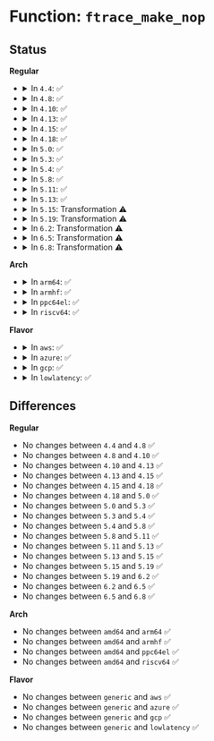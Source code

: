 # Function: <code>ftrace_make_nop</code>

## Status
<b>Regular</b>
<ul>
<li>
<details>
<summary>In <code>4.4</code>: ✅</summary>

```c
int ftrace_make_nop(struct module *mod, struct dyn_ftrace *rec, long unsigned int addr);
```

**Collision:** Unique Global

**Inline:** No

**Transformation:** False

**Instances:**

```
In arch/x86/kernel/ftrace.c (ffffffff8105add0)
Location: arch/x86/kernel/ftrace.c:137
Inline: False
Direct callers:
  - kernel/trace/ftrace.c:__ftrace_replace_code
  - kernel/trace/ftrace.c:ftrace_process_locs
```
**Symbols:**

```
ffffffff8105add0-ffffffff8105ae4f: ftrace_make_nop (STB_GLOBAL)
```
</details>
</li>
<li>
<details>
<summary>In <code>4.8</code>: ✅</summary>

```c
int ftrace_make_nop(struct module *mod, struct dyn_ftrace *rec, long unsigned int addr);
```

**Collision:** Unique Global

**Inline:** No

**Transformation:** False

**Instances:**

```
In arch/x86/kernel/ftrace.c (ffffffff8105ae60)
Location: arch/x86/kernel/ftrace.c:137
Inline: False
Direct callers:
  - kernel/trace/ftrace.c:ftrace_process_locs
  - kernel/trace/ftrace.c:__ftrace_replace_code
```
**Symbols:**

```
ffffffff8105ae60-ffffffff8105aeea: ftrace_make_nop (STB_GLOBAL)
```
</details>
</li>
<li>
<details>
<summary>In <code>4.10</code>: ✅</summary>

```c
int ftrace_make_nop(struct module *mod, struct dyn_ftrace *rec, long unsigned int addr);
```

**Collision:** Unique Global

**Inline:** No

**Transformation:** False

**Instances:**

```
In arch/x86/kernel/ftrace.c (ffffffff8105dca0)
Location: arch/x86/kernel/ftrace.c:137
Inline: False
Direct callers:
  - kernel/trace/ftrace.c:ftrace_process_locs
  - kernel/trace/ftrace.c:__ftrace_replace_code
```
**Symbols:**

```
ffffffff8105dca0-ffffffff8105dd2a: ftrace_make_nop (STB_GLOBAL)
```
</details>
</li>
<li>
<details>
<summary>In <code>4.13</code>: ✅</summary>

```c
int ftrace_make_nop(struct module *mod, struct dyn_ftrace *rec, long unsigned int addr);
```

**Collision:** Unique Global

**Inline:** No

**Transformation:** False

**Instances:**

```
In arch/x86/kernel/ftrace.c (ffffffff8105d350)
Location: arch/x86/kernel/ftrace.c:137
Inline: False
Direct callers:
  - kernel/trace/ftrace.c:ftrace_process_locs
  - kernel/trace/ftrace.c:__ftrace_replace_code
```
**Symbols:**

```
ffffffff8105d350-ffffffff8105d3cf: ftrace_make_nop (STB_GLOBAL)
```
</details>
</li>
<li>
<details>
<summary>In <code>4.15</code>: ✅</summary>

```c
int ftrace_make_nop(struct module *mod, struct dyn_ftrace *rec, long unsigned int addr);
```

**Collision:** Unique Global

**Inline:** No

**Transformation:** False

**Instances:**

```
In arch/x86/kernel/ftrace.c (ffffffff81061010)
Location: arch/x86/kernel/ftrace.c:138
Inline: False
Direct callers:
  - kernel/trace/ftrace.c:ftrace_process_locs
  - kernel/trace/ftrace.c:__ftrace_replace_code
```
**Symbols:**

```
ffffffff81061010-ffffffff81061090: ftrace_make_nop (STB_GLOBAL)
```
</details>
</li>
<li>
<details>
<summary>In <code>4.18</code>: ✅</summary>

```c
int ftrace_make_nop(struct module *mod, struct dyn_ftrace *rec, long unsigned int addr);
```

**Collision:** Unique Global

**Inline:** No

**Transformation:** False

**Instances:**

```
In arch/x86/kernel/ftrace.c (ffffffff81064130)
Location: arch/x86/kernel/ftrace.c:138
Inline: False
Direct callers:
  - kernel/trace/ftrace.c:ftrace_process_locs
  - kernel/trace/ftrace.c:__ftrace_replace_code
```
**Symbols:**

```
ffffffff81064130-ffffffff810641b0: ftrace_make_nop (STB_GLOBAL)
```
</details>
</li>
<li>
<details>
<summary>In <code>5.0</code>: ✅</summary>

```c
int ftrace_make_nop(struct module *mod, struct dyn_ftrace *rec, long unsigned int addr);
```

**Collision:** Unique Global

**Inline:** No

**Transformation:** False

**Instances:**

```
In arch/x86/kernel/ftrace.c (ffffffff81069de0)
Location: arch/x86/kernel/ftrace.c:141
Inline: False
Direct callers:
  - kernel/trace/ftrace.c:ftrace_process_locs
  - kernel/trace/ftrace.c:__ftrace_replace_code
```
**Symbols:**

```
ffffffff81069de0-ffffffff81069e60: ftrace_make_nop (STB_GLOBAL)
```
</details>
</li>
<li>
<details>
<summary>In <code>5.3</code>: ✅</summary>

```c
int ftrace_make_nop(struct module *mod, struct dyn_ftrace *rec, long unsigned int addr);
```

**Collision:** Unique Global

**Inline:** No

**Transformation:** False

**Instances:**

```
In arch/x86/kernel/ftrace.c (ffffffff8106d690)
Location: arch/x86/kernel/ftrace.c:152
Inline: False
Direct callers:
  - kernel/trace/ftrace.c:ftrace_process_locs
  - kernel/trace/ftrace.c:__ftrace_replace_code
```
**Symbols:**

```
ffffffff8106d690-ffffffff8106d710: ftrace_make_nop (STB_GLOBAL)
```
</details>
</li>
<li>
<details>
<summary>In <code>5.4</code>: ✅</summary>

```c
int ftrace_make_nop(struct module *mod, struct dyn_ftrace *rec, long unsigned int addr);
```

**Collision:** Unique Global

**Inline:** No

**Transformation:** False

**Instances:**

```
In arch/x86/kernel/ftrace.c (ffffffff8106ec90)
Location: arch/x86/kernel/ftrace.c:152
Inline: False
Direct callers:
  - kernel/trace/ftrace.c:ftrace_process_locs
  - kernel/trace/ftrace.c:__ftrace_replace_code
```
**Symbols:**

```
ffffffff8106ec90-ffffffff8106ed10: ftrace_make_nop (STB_GLOBAL)
```
</details>
</li>
<li>
<details>
<summary>In <code>5.8</code>: ✅</summary>

```c
int ftrace_make_nop(struct module *mod, struct dyn_ftrace *rec, long unsigned int addr);
```

**Collision:** Unique Global

**Inline:** No

**Transformation:** False

**Instances:**

```
In arch/x86/kernel/ftrace.c (ffffffff81076090)
Location: arch/x86/kernel/ftrace.c:124
Inline: False
Direct callers:
  - kernel/trace/ftrace.c:__ftrace_replace_code
```
**Symbols:**

```
ffffffff81076090-ffffffff81076101: ftrace_make_nop (STB_GLOBAL)
```
</details>
</li>
<li>
<details>
<summary>In <code>5.11</code>: ✅</summary>

```c
int ftrace_make_nop(struct module *mod, struct dyn_ftrace *rec, long unsigned int addr);
```

**Collision:** Unique Global

**Inline:** No

**Transformation:** False

**Instances:**

```
In arch/x86/kernel/ftrace.c (ffffffff810766c0)
Location: arch/x86/kernel/ftrace.c:124
Inline: False
Direct callers:
  - kernel/trace/ftrace.c:__ftrace_replace_code
```
**Symbols:**

```
ffffffff810766c0-ffffffff81076731: ftrace_make_nop (STB_GLOBAL)
```
</details>
</li>
<li>
<details>
<summary>In <code>5.13</code>: ✅</summary>

```c
int ftrace_make_nop(struct module *mod, struct dyn_ftrace *rec, long unsigned int addr);
```

**Collision:** Unique Global

**Inline:** No

**Transformation:** False

**Instances:**

```
In arch/x86/kernel/ftrace.c (ffffffff81077140)
Location: arch/x86/kernel/ftrace.c:124
Inline: False
Direct callers:
  - kernel/trace/ftrace.c:__ftrace_replace_code
```
**Symbols:**

```
ffffffff81077140-ffffffff810771ad: ftrace_make_nop (STB_GLOBAL)
```
</details>
</li>
<li>
<details>
<summary>In <code>5.15</code>: Transformation ⚠️</summary>

```c
int ftrace_make_nop(struct module *mod, struct dyn_ftrace *rec, long unsigned int addr);
```

**Collision:** Unique Global

**Inline:** No

**Transformation:** True

**Instances:**

```
In arch/x86/kernel/ftrace.c (0)
Location: arch/x86/kernel/ftrace.c:124
Inline: False
Direct callers:
  - kernel/trace/ftrace.c:__ftrace_replace_code
```
**Symbols:**

```
ffffffff81c9e827-ffffffff81c9e83b: ftrace_make_nop.cold (STB_LOCAL)
ffffffff81084920-ffffffff810849a2: ftrace_make_nop (STB_GLOBAL)
```
</details>
</li>
<li>
<details>
<summary>In <code>5.19</code>: Transformation ⚠️</summary>

```c
int ftrace_make_nop(struct module *mod, struct dyn_ftrace *rec, long unsigned int addr);
```

**Collision:** Unique Global

**Inline:** No

**Transformation:** True

**Instances:**

```
In arch/x86/kernel/ftrace.c (0)
Location: arch/x86/kernel/ftrace.c:123
Inline: False
Direct callers:
  - kernel/trace/ftrace.c:ftrace_process_locs
  - kernel/trace/ftrace.c:__ftrace_replace_code
```
**Symbols:**

```
ffffffff81e4dc95-ffffffff81e4dca9: ftrace_make_nop.cold (STB_LOCAL)
ffffffff81094a70-ffffffff81094b03: ftrace_make_nop (STB_GLOBAL)
```
</details>
</li>
<li>
<details>
<summary>In <code>6.2</code>: Transformation ⚠️</summary>

```c
int ftrace_make_nop(struct module *mod, struct dyn_ftrace *rec, long unsigned int addr);
```

**Collision:** Unique Global

**Inline:** No

**Transformation:** True

**Instances:**

```
In arch/x86/kernel/ftrace.c (0)
Location: arch/x86/kernel/ftrace.c:127
Inline: False
Direct callers:
  - kernel/trace/ftrace.c:ftrace_process_locs
  - kernel/trace/ftrace.c:__ftrace_replace_code
```
**Symbols:**

```
ffffffff82054090-ffffffff820540a4: ftrace_make_nop.cold (STB_LOCAL)
ffffffff810aa490-ffffffff810aa523: ftrace_make_nop (STB_GLOBAL)
```
</details>
</li>
<li>
<details>
<summary>In <code>6.5</code>: Transformation ⚠️</summary>

```c
int ftrace_make_nop(struct module *mod, struct dyn_ftrace *rec, long unsigned int addr);
```

**Collision:** Unique Global

**Inline:** No

**Transformation:** True

**Instances:**

```
In arch/x86/kernel/ftrace.c (0)
Location: arch/x86/kernel/ftrace.c:127
Inline: False
Direct callers:
  - kernel/trace/ftrace.c:ftrace_process_locs
  - kernel/trace/ftrace.c:__ftrace_replace_code
```
**Symbols:**

```
ffffffff820d2629-ffffffff820d263d: ftrace_make_nop.cold (STB_LOCAL)
ffffffff810ad850-ffffffff810ad8e3: ftrace_make_nop (STB_GLOBAL)
```
</details>
</li>
<li>
<details>
<summary>In <code>6.8</code>: Transformation ⚠️</summary>

```c
int ftrace_make_nop(struct module *mod, struct dyn_ftrace *rec, long unsigned int addr);
```

**Collision:** Unique Global

**Inline:** No

**Transformation:** True

**Instances:**

```
In arch/x86/kernel/ftrace.c (0)
Location: arch/x86/kernel/ftrace.c:127
Inline: False
Direct callers:
  - kernel/trace/ftrace.c:ftrace_process_locs
  - kernel/trace/ftrace.c:__ftrace_replace_code
```
**Symbols:**

```
ffffffff821ad33f-ffffffff821ad353: ftrace_make_nop.cold (STB_LOCAL)
ffffffff810b43d0-ffffffff810b4463: ftrace_make_nop (STB_GLOBAL)
```
</details>
</li>
</ul>
<b>Arch</b>
<ul>
<li>
<details>
<summary>In <code>arm64</code>: ✅</summary>

```c
int ftrace_make_nop(struct module *mod, struct dyn_ftrace *rec, long unsigned int addr);
```

**Collision:** Unique Global

**Inline:** No

**Transformation:** False

**Instances:**

```
In arch/arm64/kernel/ftrace.c (ffff8000100a1a68)
Location: arch/arm64/kernel/ftrace.c:150
Inline: False
Direct callers:
  - kernel/trace/ftrace.c:ftrace_process_locs
  - kernel/trace/ftrace.c:__ftrace_replace_code
```
**Symbols:**

```
ffff8000100a1a68-ffff8000100a1ba4: ftrace_make_nop (STB_GLOBAL)
```
</details>
</li>
<li>
<details>
<summary>In <code>armhf</code>: ✅</summary>

```c
int ftrace_make_nop(struct module *mod, struct dyn_ftrace *rec, long unsigned int addr);
```

**Collision:** Unique Global

**Inline:** No

**Transformation:** False

**Instances:**

```
In arch/arm/kernel/ftrace.c (c0314f48)
Location: arch/arm/kernel/ftrace.c:160
Inline: False
Direct callers:
  - kernel/trace/ftrace.c:ftrace_process_locs
  - kernel/trace/ftrace.c:__ftrace_replace_code
```
**Symbols:**

```
c0314f48-c0314f84: ftrace_make_nop (STB_GLOBAL)
```
</details>
</li>
<li>
<details>
<summary>In <code>ppc64el</code>: ✅</summary>

```c
int ftrace_make_nop(struct module *mod, struct dyn_ftrace *rec, long unsigned int addr);
```

**Collision:** Unique Global

**Inline:** No

**Transformation:** False

**Instances:**

```
In arch/powerpc/kernel/trace/ftrace.c (c000000000073110)
Location: arch/powerpc/kernel/trace/ftrace.c:427
Inline: False
Direct callers:
  - kernel/trace/ftrace.c:ftrace_process_locs
  - kernel/trace/ftrace.c:__ftrace_replace_code
```
**Symbols:**

```
c000000000073110-c0000000000736b4: ftrace_make_nop (STB_GLOBAL)
```
</details>
</li>
<li>
<details>
<summary>In <code>riscv64</code>: ✅</summary>

```c
int ftrace_make_nop(struct module *mod, struct dyn_ftrace *rec, long unsigned int addr);
```

**Collision:** Unique Global

**Inline:** No

**Transformation:** False

**Instances:**

```
In arch/riscv/kernel/ftrace.c (ffffffe0000b9000)
Location: arch/riscv/kernel/ftrace.c:76
Inline: False
Direct callers:
  - kernel/trace/ftrace.c:ftrace_process_locs
  - kernel/trace/ftrace.c:__ftrace_replace_code
```
**Symbols:**

```
ffffffe0000b9000-ffffffe0000b9076: ftrace_make_nop (STB_GLOBAL)
```
</details>
</li>
</ul>
<b>Flavor</b>
<ul>
<li>
<details>
<summary>In <code>aws</code>: ✅</summary>

```c
int ftrace_make_nop(struct module *mod, struct dyn_ftrace *rec, long unsigned int addr);
```

**Collision:** Unique Global

**Inline:** No

**Transformation:** False

**Instances:**

```
In arch/x86/kernel/ftrace.c (ffffffff8106dc30)
Location: arch/x86/kernel/ftrace.c:152
Inline: False
Direct callers:
  - kernel/trace/ftrace.c:ftrace_process_locs
  - kernel/trace/ftrace.c:__ftrace_replace_code
```
**Symbols:**

```
ffffffff8106dc30-ffffffff8106dcb0: ftrace_make_nop (STB_GLOBAL)
```
</details>
</li>
<li>
<details>
<summary>In <code>azure</code>: ✅</summary>

```c
int ftrace_make_nop(struct module *mod, struct dyn_ftrace *rec, long unsigned int addr);
```

**Collision:** Unique Global

**Inline:** No

**Transformation:** False

**Instances:**

```
In arch/x86/kernel/ftrace.c (ffffffff8105e050)
Location: arch/x86/kernel/ftrace.c:152
Inline: False
Direct callers:
  - kernel/trace/ftrace.c:ftrace_process_locs
  - kernel/trace/ftrace.c:__ftrace_replace_code
```
**Symbols:**

```
ffffffff8105e050-ffffffff8105e0d0: ftrace_make_nop (STB_GLOBAL)
```
</details>
</li>
<li>
<details>
<summary>In <code>gcp</code>: ✅</summary>

```c
int ftrace_make_nop(struct module *mod, struct dyn_ftrace *rec, long unsigned int addr);
```

**Collision:** Unique Global

**Inline:** No

**Transformation:** False

**Instances:**

```
In arch/x86/kernel/ftrace.c (ffffffff8106e0e0)
Location: arch/x86/kernel/ftrace.c:152
Inline: False
Direct callers:
  - kernel/trace/ftrace.c:ftrace_process_locs
  - kernel/trace/ftrace.c:__ftrace_replace_code
```
**Symbols:**

```
ffffffff8106e0e0-ffffffff8106e160: ftrace_make_nop (STB_GLOBAL)
```
</details>
</li>
<li>
<details>
<summary>In <code>lowlatency</code>: ✅</summary>

```c
int ftrace_make_nop(struct module *mod, struct dyn_ftrace *rec, long unsigned int addr);
```

**Collision:** Unique Global

**Inline:** No

**Transformation:** False

**Instances:**

```
In arch/x86/kernel/ftrace.c (ffffffff81070360)
Location: arch/x86/kernel/ftrace.c:152
Inline: False
Direct callers:
  - kernel/trace/ftrace.c:ftrace_process_locs
  - kernel/trace/ftrace.c:__ftrace_replace_code
```
**Symbols:**

```
ffffffff81070360-ffffffff810703e0: ftrace_make_nop (STB_GLOBAL)
```
</details>
</li>
</ul>

## Differences
<b>Regular</b>
<ul>
<li>
No changes between <code>4.4</code> and <code>4.8</code> ✅
</li>
<li>
No changes between <code>4.8</code> and <code>4.10</code> ✅
</li>
<li>
No changes between <code>4.10</code> and <code>4.13</code> ✅
</li>
<li>
No changes between <code>4.13</code> and <code>4.15</code> ✅
</li>
<li>
No changes between <code>4.15</code> and <code>4.18</code> ✅
</li>
<li>
No changes between <code>4.18</code> and <code>5.0</code> ✅
</li>
<li>
No changes between <code>5.0</code> and <code>5.3</code> ✅
</li>
<li>
No changes between <code>5.3</code> and <code>5.4</code> ✅
</li>
<li>
No changes between <code>5.4</code> and <code>5.8</code> ✅
</li>
<li>
No changes between <code>5.8</code> and <code>5.11</code> ✅
</li>
<li>
No changes between <code>5.11</code> and <code>5.13</code> ✅
</li>
<li>
No changes between <code>5.13</code> and <code>5.15</code> ✅
</li>
<li>
No changes between <code>5.15</code> and <code>5.19</code> ✅
</li>
<li>
No changes between <code>5.19</code> and <code>6.2</code> ✅
</li>
<li>
No changes between <code>6.2</code> and <code>6.5</code> ✅
</li>
<li>
No changes between <code>6.5</code> and <code>6.8</code> ✅
</li>
</ul>
<b>Arch</b>
<ul>
<li>
No changes between <code>amd64</code> and <code>arm64</code> ✅
</li>
<li>
No changes between <code>amd64</code> and <code>armhf</code> ✅
</li>
<li>
No changes between <code>amd64</code> and <code>ppc64el</code> ✅
</li>
<li>
No changes between <code>amd64</code> and <code>riscv64</code> ✅
</li>
</ul>
<b>Flavor</b>
<ul>
<li>
No changes between <code>generic</code> and <code>aws</code> ✅
</li>
<li>
No changes between <code>generic</code> and <code>azure</code> ✅
</li>
<li>
No changes between <code>generic</code> and <code>gcp</code> ✅
</li>
<li>
No changes between <code>generic</code> and <code>lowlatency</code> ✅
</li>
</ul>
